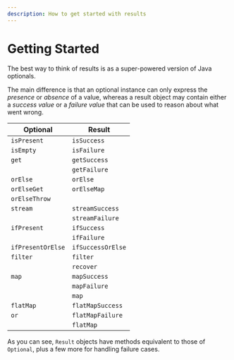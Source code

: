 ```yaml
---
description: How to get started with results
---
```


# Getting Started

The best way to think of results is as a super-powered version of Java optionals.

The main difference is that an optional instance can only express the _presence_ or _absence_ of a value, whereas a result object may contain either a _success value_ or a _failure value_ that can be used to reason about what went wrong.

| Optional          | Result            |
| ----------------- | ----------------- |
| `isPresent`       | `isSuccess`       |
| `isEmpty`         | `isFailure`       |
| `get`             | `getSuccess`      |
|                   | `getFailure`      |
| `orElse`          | `orElse`          |
| `orElseGet`       | `orElseMap`       |
| `orElseThrow`     |                   |
| `stream`          | `streamSuccess`   |
|                   | `streamFailure`   |
| `ifPresent`       | `ifSuccess`       |
|                   | `ifFailure`       |
| `ifPresentOrElse` | `ifSuccessOrElse` |
| `filter`          | `filter`          |
|                   | `recover`         |
| `map`             | `mapSuccess`      |
|                   | `mapFailure`      |
|                   | `map`             |
| `flatMap`         | `flatMapSuccess`  |
| `or`              | `flatMapFailure`  |
|                   | `flatMap`         |

As you can see, `Result` objects have methods equivalent to those of `Optional`, plus a few more for handling failure cases.
